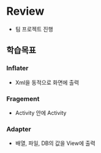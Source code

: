 # Review
- 팀 프로젝트 진행



## 학습목표

### Inflater
- Xml을 동적으로 화면에 출력

### Fragement
- Activity 안에 Activity

### Adapter
- 배열, 파일, DB의 값을 View에 출력
